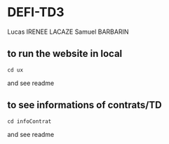 # DEFI-TD3

Lucas IRENEE LACAZE
Samuel BARBARIN

## to run the website in local

```node
cd ux
```

and see readme

## to see informations of contrats/TD

```node
cd infoContrat
```

and see readme